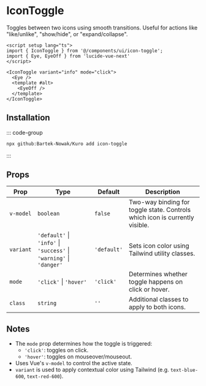 # IconToggle

Toggles between two icons using smooth transitions. Useful for actions like "like/unlike", "show/hide", or "expand/collapse".

```vue
<script setup lang="ts">
import { IconToggle } from '@/components/ui/icon-toggle';
import { Eye, EyeOff } from 'lucide-vue-next'
</script>

<IconToggle variant="info" mode="click">
  <Eye />
  <template #alt>
    <EyeOff />
  </template>
</IconToggle>
```

## Installation

::: code-group
```bash
npx github:Bartek-Nowak/Kuro add icon-toggle
```
:::

## Props

| Prop      | Type                                                                 | Default     | Description                                                                  |
|-----------|----------------------------------------------------------------------|-------------|------------------------------------------------------------------------------|
| `v-model` | `boolean`                                                            | `false`     | Two-way binding for toggle state. Controls which icon is currently visible. |
| `variant` | `'default'` \| `'info'` \| `'success'` \| `'warning'` \| `'danger'` | `'default'` | Sets icon color using Tailwind utility classes.                             |
| `mode`    | `'click'` \| `'hover'`                                               | `'click'`   | Determines whether toggle happens on click or hover.                        |
| `class`   | `string`                                                             | `''`        | Additional classes to apply to both icons.                                  |

## Notes

- The `mode` prop determines how the toggle is triggered:
  - `'click'`: toggles on click.
  - `'hover'`: toggles on mouseover/mouseout.
- Uses Vue's `v-model` to control the active state.
- `variant` is used to apply contextual color using Tailwind (e.g. `text-blue-600`, `text-red-600`).
